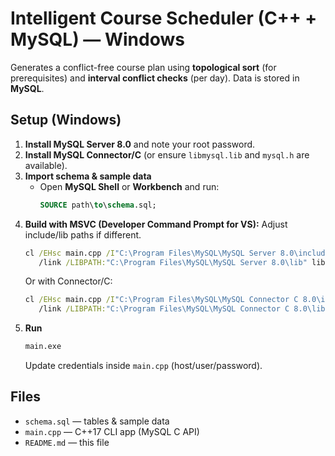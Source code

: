 # Intelligent Course Scheduler (C++ + MySQL) — Windows

Generates a conflict-free course plan using **topological sort** (for prerequisites) and **interval conflict checks** (per day). Data is stored in **MySQL**.

## Setup (Windows)

1) **Install MySQL Server 8.0** and note your root password.  
2) **Install MySQL Connector/C** (or ensure `libmysql.lib` and `mysql.h` are available).  
3) **Import schema & sample data**  
   - Open **MySQL Shell** or **Workbench** and run:
     ```sql
     SOURCE path\to\schema.sql;
     ```
4) **Build with MSVC (Developer Command Prompt for VS):**
   Adjust include/lib paths if different.
   ```bat
   cl /EHsc main.cpp /I"C:\Program Files\MySQL\MySQL Server 8.0\include" ^
      /link /LIBPATH:"C:\Program Files\MySQL\MySQL Server 8.0\lib" libmysql.lib
   ```
   Or with Connector/C:
   ```bat
   cl /EHsc main.cpp /I"C:\Program Files\MySQL\MySQL Connector C 8.0\include" ^
      /link /LIBPATH:"C:\Program Files\MySQL\MySQL Connector C 8.0\lib" libmysql.lib
   ```
5) **Run**
   ```bat
   main.exe
   ```
   Update credentials inside `main.cpp` (host/user/password).

## Files
- `schema.sql` — tables & sample data
- `main.cpp` — C++17 CLI app (MySQL C API)
- `README.md` — this file

